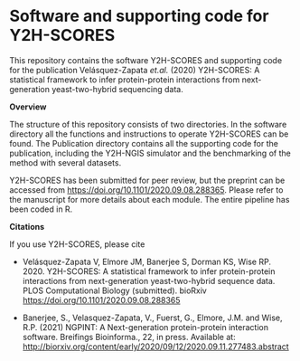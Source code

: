 ﻿﻿﻿﻿﻿﻿﻿﻿﻿﻿﻿﻿﻿﻿﻿﻿﻿﻿﻿﻿﻿﻿﻿﻿﻿﻿﻿﻿﻿﻿﻿﻿﻿﻿﻿﻿﻿﻿﻿﻿﻿﻿﻿﻿﻿﻿﻿﻿﻿﻿﻿
# Software and supporting code for Y2H-SCORES

This repository contains the software Y2H-SCORES and supporting code for the publication Velásquez-Zapata *et.al.* (2020) Y2H-SCORES: A statistical framework to infer protein-protein interactions from next-generation yeast-two-hybrid sequencing data.   

**Overview**

The structure of this repository consists of two directories. In the software directory all the functions and instructions to operate Y2H-SCORES can be found. The Publication directory contains all the supporting code for the publication, including the Y2H-NGIS simulator and the benchmarking of the method with several datasets.

Y2H-SCORES has been submitted for peer review, but the preprint can be accessed from https://doi.org/10.1101/2020.09.08.288365. Please refer to the manuscript for more details about each module. The entire pipeline has been coded in R.
 
**Citations**

If you use Y2H-SCORES, please cite  

* Velásquez-Zapata V, Elmore JM, Banerjee S, Dorman KS, Wise RP. 2020. Y2H-SCORES: A statistical framework to infer protein-protein interactions from next-generation yeast-two-hybrid sequence data. PLOS Computational Biology (submitted). bioRxiv https://doi.org/10.1101/2020.09.08.288365

* Banerjee, S., Velasquez-Zapata, V., Fuerst, G., Elmore, J.M. and Wise, R.P. (2021) NGPINT: A Next-generation protein-protein interaction software. Breifings Bioinforma., 22, in press. Available at: http://biorxiv.org/content/early/2020/09/12/2020.09.11.277483.abstract

